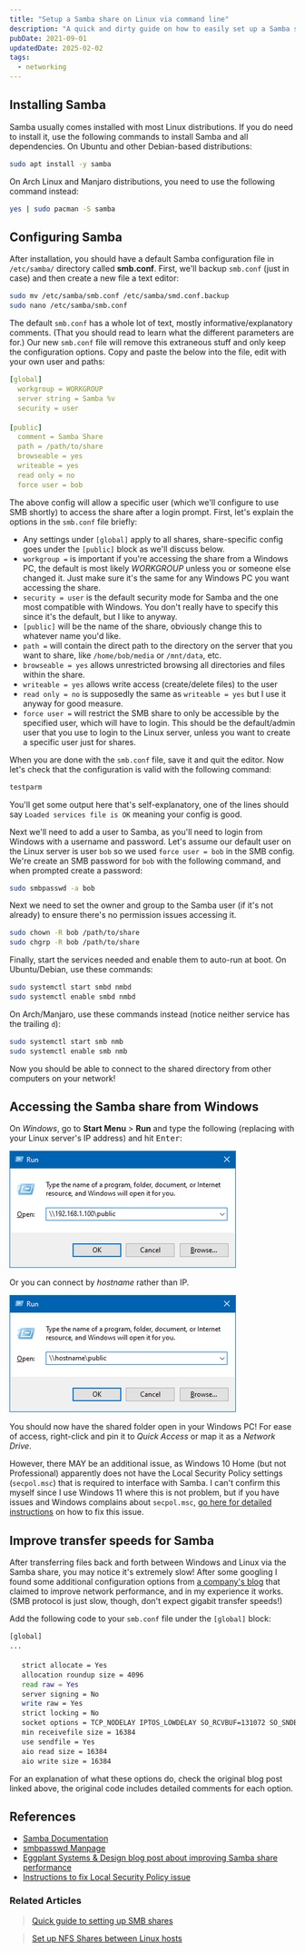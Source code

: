 ```yaml
---
title: "Setup a Samba share on Linux via command line"
description: "A quick and dirty guide on how to easily set up a Samba share on Linux that can be accessed from Windows PCs on the same network."
pubDate: 2021-09-01
updatedDate: 2025-02-02
tags:
  - networking
---
```


## Installing Samba

Samba usually comes installed with most Linux distributions. If you do need to install it, use the following commands to install Samba and all dependencies. On Ubuntu and other Debian-based distributions:

```bash
sudo apt install -y samba
```

On Arch Linux and Manjaro distributions, you need to use the following command instead:

```bash
yes | sudo pacman -S samba
```

## Configuring Samba

After installation, you should have a default Samba configuration file in `/etc/samba/` directory called **smb.conf**. First, we'll backup `smb.conf` (just in case) and then create a new file a text editor:

```bash
sudo mv /etc/samba/smb.conf /etc/samba/smd.conf.backup
sudo nano /etc/samba/smb.conf
```

The default `smb.conf` has a whole lot of text, mostly informative/explanatory comments. (That you should read to learn what the different parameters are for.) Our new `smb.conf` file will remove this extraneous stuff and only keep the configuration options. Copy and paste the below into the file, edit with your own user and paths:

```yaml
[global]
  workgroup = WORKGROUP
  server string = Samba %v
  security = user

[public]
  comment = Samba Share
  path = /path/to/share
  browseable = yes
  writeable = yes
  read only = no
  force user = bob
```

The above config will allow a specific user (which we'll configure to use SMB shortly) to access the share after a login prompt. First, let's explain the options in the `smb.conf` file briefly:

- Any settings under `[global]` apply to all shares, share-specific config goes under the `[public]` block as we'll discuss below.
- `workgroup =` is important if you're accessing the share from a Windows PC, the default is most likely <em>WORKGROUP</em> unless you or someone else changed it. Just make sure it's the same for any Windows PC you want accessing the share.
- `security = user` is the default security mode for Samba and the one most compatible with Windows. You don't really have to specify this since it's the default, but I like to anyway.
- `[public]` will be the name of the share, obviously change this to whatever name you'd like.
- `path =` will contain the direct path to the directory on the server that you want to share, like `/home/bob/media` or `/mnt/data`, etc.
- `browseable = yes` allows unrestricted browsing all directories and files within the share.
- `writeable = yes` allows write access (create/delete files) to the user
- `read only = no` is supposedly the same as `writeable = yes` but I use it anyway for good measure.
- `force user =` will restrict the SMB share to only be accessible by the specified user, which will have to login. This should be the default/admin user that you use to login to the Linux server, unless you want to create a specific user just for shares.

When you are done with the `smb.conf` file, save it and quit the editor. Now let's check that the configuration is valid with the following command:

```bash
testparm
```

You'll get some output here that's self-explanatory, one of the lines should say `Loaded services file is OK` meaning your config is good.

Next we'll need to add a user to Samba, as you'll need to login from Windows with a username and password. Let's assume our default user on the Linux server is user `bob` so we used `force user = bob` in the SMB config. We're create an SMB password for `bob` with the following command, and when prompted create a password:

```bash
sudo smbpasswd -a bob
```

Next we need to set the owner and group to the Samba user (if it's not already) to ensure there's no permission issues accessing it.

```bash
sudo chown -R bob /path/to/share
sudo chgrp -R bob /path/to/share
```

Finally, start the services needed and enable them to auto-run at boot. On Ubuntu/Debian, use these commands:

```bash
sudo systemctl start smbd nmbd
sudo systemctl enable smbd nmbd
```

On Arch/Manjaro, use these commands instead (notice neither service has the trailing `d`):

```bash
sudo systemctl start smb nmb
sudo systemctl enable smb nmb
```

Now you should be able to connect to the shared directory from other computers on your network!

## Accessing the Samba share from Windows

On _Windows_, go to **Start Menu** > **Run** and type the following (replacing with your Linux server's IP address) and hit <kbd>Enter</kbd>:

![Windows Run](../../img/blog/samba1.png 'Windows Run')

Or you can connect by _hostname_ rather than IP.

![Windows Run](../../img/blog/samba2.png 'Windows Run')

You should now have the shared folder open in your Windows PC! For ease of access, right-click and pin it to _Quick Access_ or map it as a _Network Drive_.

However, there MAY be an additional issue, as Windows 10 Home (but not Professional) apparently does not have the Local Security Policy settings (`secpol.msc`) that is required to interface with Samba. I can't confirm this myself since I use Windows 11 where this is not problem, but if you have issues and Windows complains about `secpol.msc`, <a href="https://www.majorgeeks.com/content/page/how_to_enable_local_security_policy_in_windows_10_home.html" target="_blank" data-umami-event="setup-smb-">go here for detailed instructions</a> on how to fix this issue.

## Improve transfer speeds for Samba

After transferring files back and forth between Windows and Linux via the Samba share, you may notice it's extremely slow! After some googling I found some additional configuration options from <a href="https://eggplant.pro/blog/faster-samba-smb-cifs-share-performance" target="_blank" data-umami-event="setup-smb-">a company's blog</a> that claimed to improve network performance, and in my experience it works. (SMB protocol is just slow, though, don't expect gigabit transfer speeds!)

Add the following code to your `smb.conf` file under the `[global]` block:

```bash
[global]
...

   strict allocate = Yes
   allocation roundup size = 4096
   read raw = Yes
   server signing = No
   write raw = Yes
   strict locking = No
   socket options = TCP_NODELAY IPTOS_LOWDELAY SO_RCVBUF=131072 SO_SNDBUF=131072
   min receivefile size = 16384
   use sendfile = Yes
   aio read size = 16384
   aio write size = 16384
```

For an explanation of what these options do, check the original blog post linked above, the original code includes detailed comments for each option.

## References

- <a href="https://www.samba.org/samba/docs" target="_blank" data-umami-event="setup-smb-docs">Samba Documentation</a>
- <a href="https://www.samba.org/samba/docs/current/man-html/smbpasswd.8.html" target="_blank" data-umami-event="setup-smb-smbpasswd-manpage">smbpasswd Manpage</a>
- <a href="https://eggplant.pro/blog/faster-samba-smb-cifs-share-performance" target="_blank" data-umami-event="setup-smb-eggplant-systems">Eggplant Systems & Design blog post about improving Samba share performance</a>
- <a href="https://www.majorgeeks.com/content/page/how_to_enable_local_security_policy_in_windows_10_home.html" target="_blank" data-umami-event="setup-smb-local-security-policy-fix">Instructions to fix Local Security Policy issue</a>

### Related Articles

> <a href="/blog/quick-guide-setting-up-smb/" data-umami-event="setup-smb-related-quick-guide-smb">Quick guide to setting up SMB shares</a>

> <a href="/blog/setup-nfs-shares-linux/" data-umami-event="setup-smb-related-nfs-shares">Set up NFS Shares between Linux hosts</a>
